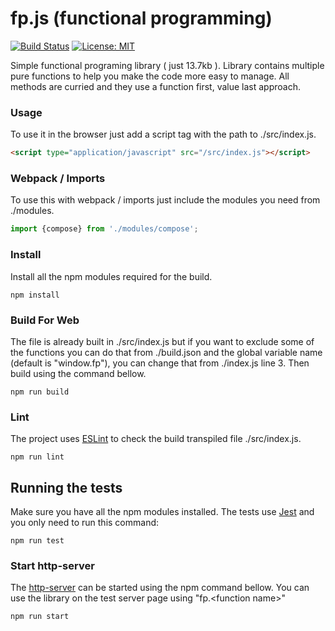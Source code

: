# fp.js (functional programming) 
[![Build Status](https://travis-ci.org/Pietroiu/fp.svg?branch=master)](https://travis-ci.org/Pietroiu/fp) [![License: MIT](https://img.shields.io/github/license/Pietroiu/fp.svg)](https://opensource.org/licenses/MIT)

Simple functional programing library ( just 13.7kb ). Library contains multiple pure functions to help you make the code more easy to manage. All methods are curried and they use a function first, value last approach.
### Usage
To use it in the browser just add a script tag with the path to ./src/index.js.
```html
<script type="application/javascript" src="/src/index.js"></script>
```
### Webpack / Imports
To use this with webpack / imports just include the modules you need from ./modules.
```javascript
import {compose} from './modules/compose';
```
### Install
Install all the npm modules required for the build.
```
npm install
```
### Build For Web
The file is already built in ./src/index.js but if you want to exclude some of the functions you can do that from ./build.json and the global variable name (default is "window.fp"), you can change that from ./index.js line 3. Then build using the command bellow.
```
npm run build
```
### Lint
The project uses [ESLint](https://eslint.org/) to check the build transpiled file ./src/index.js.
```
npm run lint
```
## Running the tests
Make sure you have all the npm modules installed. The tests use [Jest](https://jestjs.io/) and you only need to run this command:
```
npm run test
```
### Start http-server
The [http-server](https://www.npmjs.com/package/http-server) can be started using the npm command bellow. You can use the library on the test server page using "fp.\<function name\>"
```
npm run start
```
